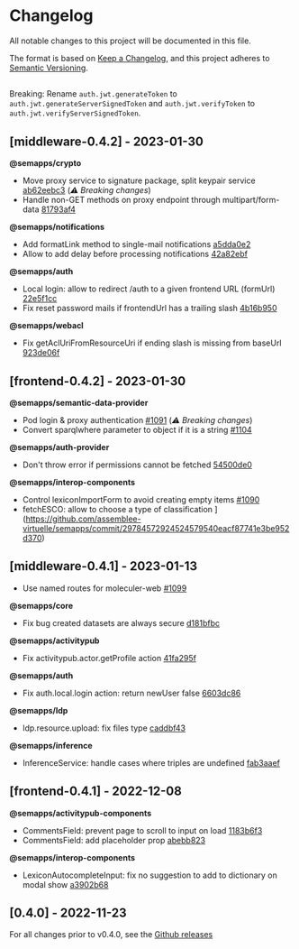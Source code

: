 # Changelog

All notable changes to this project will be documented in this file.

The format is based on [Keep a Changelog](https://keepachangelog.com/en/1.0.0/),
and this project adheres to [Semantic Versioning](https://semver.org/spec/v2.0.0.html).

##

Breaking: Rename `auth.jwt.generateToken` to `auth.jwt.generateServerSignedToken` and `auth.jwt.verifyToken` to `auth.jwt.verifyServerSignedToken`.

## [middleware-0.4.2] - 2023-01-30

**@semapps/crypto**

- Move proxy service to signature package, split keypair service [ab62eebc3](https://github.com/assemblee-virtuelle/semapps/commit/ab62eebc3807f21218384b24e5b743be33471247) (_:warning: Breaking changes_)
- Handle non-GET methods on proxy endpoint through multipart/form-data [81793af4](https://github.com/assemblee-virtuelle/semapps/commit/81793af42b96a2e42d868d8a4e33f7dc35ab8eec)

**@semapps/notifications**

- Add formatLink method to single-mail notifications [a5dda0e2](https://github.com/assemblee-virtuelle/semapps/commit/a5dda0e2f6a6121d1ec422a244aaa6d6e3d0e658)
- Allow to add delay before processing notifications [42a82ebf](https://github.com/assemblee-virtuelle/semapps/commit/42a82ebf7c363ff448a815103517b317985f85b9)

**@semapps/auth**

- Local login: allow to redirect /auth to a given frontend URL (formUrl) [22e5f1cc](https://github.com/assemblee-virtuelle/semapps/commit/22e5f1ccc5d34f669ac5a869a2e438057120916f)
- Fix reset password mails if frontendUrl has a trailing slash [4b16b950](https://github.com/assemblee-virtuelle/semapps/commit/4b16b9502467c88c7ad3977e0174945666dab3f8)

**@semapps/webacl**

- Fix getAclUriFromResourceUri if ending slash is missing from baseUrl [923de06f](https://github.com/assemblee-virtuelle/semapps/commit/923de06f2b4045fa3e66903942b09586365f6b89)

## [frontend-0.4.2] - 2023-01-30

**@semapps/semantic-data-provider**

- Pod login & proxy authentication [#1091](https://github.com/assemblee-virtuelle/semapps/pull/1091) (_:warning: Breaking changes_)
- Convert sparqlwhere parameter to object if it is a string [#1104](https://github.com/assemblee-virtuelle/semapps/pull/1104)

**@semapps/auth-provider**

- Don't throw error if permissions cannot be fetched [54500de0](https://github.com/assemblee-virtuelle/semapps/commit/54500de024b4e0e9ef0ec357282086a6bebefb65)

**@semapps/interop-components**

- Control lexiconImportForm to avoid creating empty items [#1090](https://github.com/assemblee-virtuelle/semapps/pull/1090)
- fetchESCO: allow to choose a type of classification ](https://github.com/assemblee-virtuelle/semapps/commit/29784572924524579540eacf87741e3be952d370)

## [middleware-0.4.1] - 2023-01-13

- Use named routes for moleculer-web [#1099](https://github.com/assemblee-virtuelle/semapps/pull/1099)

**@semapps/core**

- Fix bug created datasets are always secure [d181bfbc](https://github.com/assemblee-virtuelle/semapps/commit/d181bfbc0a6a94c666cc96f4cc1a78e15f111372)

**@semapps/activitypub**

- Fix activitypub.actor.getProfile action [41fa295f](https://github.com/assemblee-virtuelle/semapps/commit/41fa295f9613f9e54b681aacf5f10aabc8a8b6a2)

**@semapps/auth**

- Fix auth.local.login action: return newUser false [6603dc86](https://github.com/assemblee-virtuelle/semapps/commit/6603dc865d70e62c57800d120a8c0de1f2e16a84)

**@semapps/ldp**

- ldp.resource.upload: fix files type [caddbf43](https://github.com/assemblee-virtuelle/semapps/commit/caddbf43a4a93b5d88a9465dc0fd548467d3acfb)

**@semapps/inference**

- InferenceService: handle cases where triples are undefined [fab3aaef](https://github.com/assemblee-virtuelle/semapps/commit/fab3aaef81089f9b132e53f5c2b33485c502154e)

## [frontend-0.4.1] - 2022-12-08

**@semapps/activitypub-components**

- CommentsField: prevent page to scroll to input on load [1183b6f3](https://github.com/assemblee-virtuelle/semapps/commit/1183b6f31ccf5ce4fe68794acadab266395c22af)
- CommentsField: add placeholder prop [abebb823](https://github.com/assemblee-virtuelle/semapps/commit/abebb82396afbfa0a655f8ba42327432370bf731)

**@semapps/interop-components**

- LexiconAutocompleteInput: fix no suggestion to add to dictionary on modal show [a3902b68](https://github.com/assemblee-virtuelle/semapps/commit/a3902b68bf19bd910199a321ec535ad81856fd9e)

## [0.4.0] - 2022-11-23

For all changes prior to v0.4.0, see the [Github releases](https://github.com/assemblee-virtuelle/semapps/releases)
